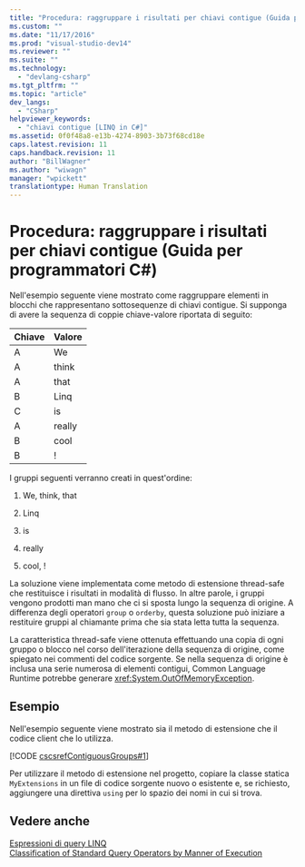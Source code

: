 ```yaml
---
title: "Procedura: raggruppare i risultati per chiavi contigue (Guida per programmatori C#) | Microsoft Docs"
ms.custom: ""
ms.date: "11/17/2016"
ms.prod: "visual-studio-dev14"
ms.reviewer: ""
ms.suite: ""
ms.technology: 
  - "devlang-csharp"
ms.tgt_pltfrm: ""
ms.topic: "article"
dev_langs: 
  - "CSharp"
helpviewer_keywords: 
  - "chiavi contigue [LINQ in C#]"
ms.assetid: 0f0f48a8-e13b-4274-8903-3b73f68cd18e
caps.latest.revision: 11
caps.handback.revision: 11
author: "BillWagner"
ms.author: "wiwagn"
manager: "wpickett"
translationtype: Human Translation
---
```

# Procedura: raggruppare i risultati per chiavi contigue (Guida per programmatori C#)
Nell'esempio seguente viene mostrato come raggruppare elementi in blocchi che rappresentano sottosequenze di chiavi contigue.  Si supponga di avere la sequenza di coppie chiave\-valore riportata di seguito:  
  
|Chiave|Valore|  
|------------|------------|  
|A|We|  
|A|think|  
|A|that|  
|B|Linq|  
|C|is|  
|A|really|  
|B|cool|  
|B|\!|  
  
 I gruppi seguenti verranno creati in quest'ordine:  
  
1.  We, think, that  
  
2.  Linq  
  
3.  is  
  
4.  really  
  
5.  cool, \!  
  
 La soluzione viene implementata come metodo di estensione thread\-safe che restituisce i risultati in modalità di flusso.  In altre parole, i gruppi vengono prodotti man mano che ci si sposta lungo la sequenza di origine.  A differenza degli operatori `group` o `orderby`, questa soluzione può iniziare a restituire gruppi al chiamante prima che sia stata letta tutta la sequenza.  
  
 La caratteristica thread\-safe viene ottenuta effettuando una copia di ogni gruppo o blocco nel corso dell'iterazione della sequenza di origine, come spiegato nei commenti del codice sorgente.  Se nella sequenza di origine è inclusa una serie numerosa di elementi contigui, Common Language Runtime potrebbe generare <xref:System.OutOfMemoryException>.  
  
## Esempio  
 Nell'esempio seguente viene mostrato sia il metodo di estensione che il codice client che lo utilizza.  
  
 [!CODE [cscsrefContiguousGroups#1](../CodeSnippet/VS_Snippets_VBCSharp/cscsrefContiguousGroups#1)]  
  
 Per utilizzare il metodo di estensione nel progetto, copiare la classe statica `MyExtensions` in un file di codice sorgente nuovo o esistente e, se richiesto, aggiungere una direttiva `using` per lo spazio dei nomi in cui si trova.  
  
## Vedere anche  
 [Espressioni di query LINQ](../../../csharp/programming-guide/linq-query-expressions/index.md)   
 [Classification of Standard Query Operators by Manner of Execution](../../../visual-basic/programming-guide/concepts/linq/classification-of-standard-query-operators-by-manner-of-execution.md)